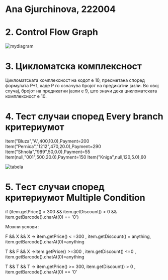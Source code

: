 # Ana Gjurchinova, 222004
# 2. Control Flow Graph 

![mydiagram](https://github.com/anagjurchinova/SI_2024_lab2_222004/assets/120587988/e1f8ea87-9ea8-406d-b51c-9e412ae1fe7e)

# 3. Цикломатска комплексност

Цикломатската комплексност на кодот е 10, пресметана според формулата P+1, каде P го означува бројот на предикатни јазли. Во овој случај, бројот на предикатни јазли е 9, што значи дека цикломатската комплексност е 10.

# 4. Тест случаи според Every branch критериумот

Item("Bluza","A",400,10.0),Payment=200
Item("Pernica","1212",470,20.0),Payment=290
Item("Shnola","989",50,0.0),Payment=55
Item(null,"001",500,20.0),Payment=150
Item("Kniga",null,120,5.0),60

![tabela](https://github.com/anagjurchinova/SI_2024_lab2_222004/assets/120587988/cf53a5c8-b587-4570-8724-5671434547c5)

# 5. Tест случаи според критериумот Multiple Condition

if (item.getPrice() > 300 && item.getDiscount() > 0 && item.getBarcode().charAt(0) == '0')

Можни услови :

F && X && X -> item.getPrice() < =300 , item.getDiscount() = anything, item.getBarcode().charAt(0)=anything

T && F && X ->item.getPrice() >=300 , item.getDiscount() <=0 , item.getBarcode().chatAt(0)=anything

T && T && T -> item.getPrice() >= 300, item.getDiscount() > 0 , item.getBarcode().charAt(0) == '0'
